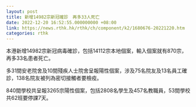 ```yaml
---
layout: post
title: 新增14982宗新冠確診　再多33人死亡
date: 2022-12-20 16:52:55.000000000 +08:00
link: https://news.rthk.hk/rthk/ch/component/k2/1680676-20221220.htm
categories: rthk
---
```


本港新增14982宗新冠病毒確診，包括14112宗本地個案，輸入個案就有870宗，再多33名患者死亡。

多31間安老院舍及10間殘疾人士院舍呈報陽性個案，涉及75名院友及13名員工確診，138名院友被列為密切接觸者要檢疫。

840間學校共呈報3265宗陽性個案，包括2808名學生及457名教職員，53間學校共62班要停課7天。
